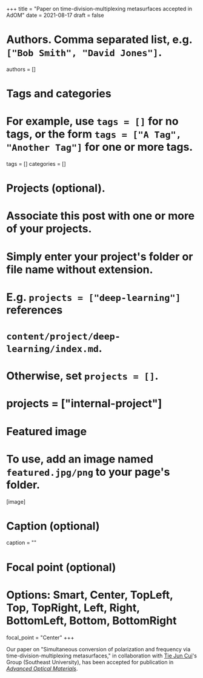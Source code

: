 +++
title = "Paper on time-division-multiplexing metasurfaces accepted in AdOM"
date = 2021-08-17
draft = false

# Authors. Comma separated list, e.g. `["Bob Smith", "David Jones"]`.
authors = []

# Tags and categories
# For example, use `tags = []` for no tags, or the form `tags = ["A Tag", "Another Tag"]` for one or more tags.
tags = []
categories = []

# Projects (optional).
#   Associate this post with one or more of your projects.
#   Simply enter your project's folder or file name without extension.
#   E.g. `projects = ["deep-learning"]` references
#   `content/project/deep-learning/index.md`.
#   Otherwise, set `projects = []`.
# projects = ["internal-project"]

# Featured image
# To use, add an image named `featured.jpg/png` to your page's folder.
[image]
  # Caption (optional)
  caption = ""

  # Focal point (optional)
  # Options: Smart, Center, TopLeft, Top, TopRight, Left, Right, BottomLeft, Bottom, BottomRight
  focal_point = "Center"
+++

Our paper on "Simultaneous conversion of polarization and frequency via time-division-multiplexing metasurfaces,"
in collaboration with [Tie Jun Cui]'s Group (Southeast University),
has been accepted for publication in [*Advanced Optical Materials*](https://onlinelibrary.wiley.com/journal/21951071).


[Tie Jun Cui]: https://scholar.google.com/citations?user=-h-1eJsAAAAJ&hl=en
